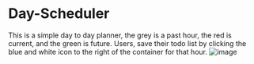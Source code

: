 # Day-Scheduler

This is a simple day to day planner, the grey is a past hour, the red is current, and the green is future. Users, save their todo list by clicking the blue and white icon to the right of the container for that hour.
![image](https://user-images.githubusercontent.com/119343529/217995458-dae815da-217e-449a-9a78-a567fdbc6121.png)

